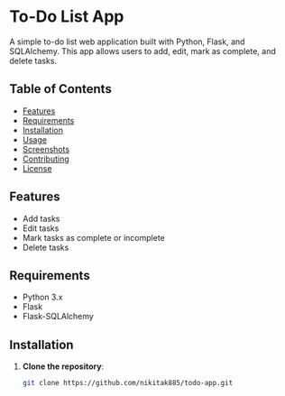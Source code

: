# To-Do List App

A simple to-do list web application built with Python, Flask, and SQLAlchemy. This app allows users to add, edit, mark as complete, and delete tasks.

## Table of Contents
- [Features](#features)
- [Requirements](#requirements)
- [Installation](#installation)
- [Usage](#usage)
- [Screenshots](#screenshots)
- [Contributing](#contributing)
- [License](#license)

## Features
- Add tasks
- Edit tasks
- Mark tasks as complete or incomplete
- Delete tasks

## Requirements
- Python 3.x
- Flask
- Flask-SQLAlchemy

## Installation

1. **Clone the repository**:
   ```bash
   git clone https://github.com/nikitak885/todo-app.git
